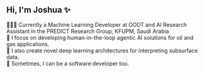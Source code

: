 ## Hi, I'm Joshua ✨

👨🏻‍💻 Currently a Machine Learning Developer at OODT and AI Research Assistant in the PREDICT Research Group, KFUPM, Saudi Arabia <br>
🤖 I focus on developing human-in-the-loop agentic AI solutions for oil and gas applications.<br>
🚀 I also create novel deep learning architectures for interpreting subsurface data.<br>
🫣 Sometimes, I can be a software developer too.<br>
 
